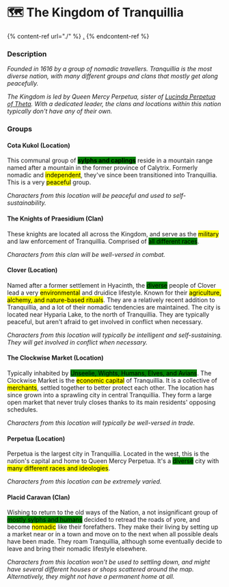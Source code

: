 # 🗺 The Kingdom of Tranquillia

{% content-ref url="./" %}
[.](./)
{% endcontent-ref %}

### Description

_Founded in 1616 by a group of nomadic travellers. Tranquillia is the most diverse nation, with many different groups and clans that mostly get along peacefully._

_The Kingdom is led by Queen Mercy Perpetua, sister of_ [_Lucinda Perpetua of Theta_](the-kingdom-of-theta.md)_. With a dedicated leader, the clans and locations within this nation typically don't have any of their own._

### Groups

#### Cota Kukol (Location)

This communal group of <mark style="background-color:green;">**sylphs and caplings**</mark> reside in a mountain range named after a mountain in the former province of Calytrix. Formerly nomadic and <mark style="background-color:yellow;">independent</mark>, they've since been transitioned into Tranquillia. This is a very <mark style="background-color:yellow;">peaceful</mark> group.

_Characters from this location will be peaceful and used to self-sustainability._

#### The Knights of Praesidium (Clan)

These knights are located all across the Kingdom, and serve as the <mark style="background-color:yellow;">military</mark> and law enforcement of Tranquillia. Comprised of <mark style="background-color:green;">all different races</mark>.

_Characters from this clan will be well-versed in combat._

#### Clover (Location)

Named after a former settlement in Hyacinth, the <mark style="background-color:green;">diverse</mark> people of Clover lead a very <mark style="background-color:yellow;">environmental</mark> and druidice lifestyle. Known for their <mark style="background-color:yellow;">agriculture, alchemy, and nature-based rituals</mark>. They are a relatively recent addition to Tranquillia, and a lot of their nomadic tendencies are maintained. The city is located near Hyparia Lake, to the north of Tranquillia. They are typically peaceful, but aren't afraid to get involved in conflict when necessary.

_Characters from this location will typically be intelligent and self-sustaining. They will get involved in conflict when necessary._

#### The Clockwise Market (Location)

Typically inhabited by <mark style="background-color:green;">Unseelie, Wights, Humans, Elves, and Avians</mark>. The Clockwise Market is the <mark style="background-color:yellow;">economic capital</mark> of Tranquillia. It is a collective of <mark style="background-color:yellow;">merchants</mark>, settled together to better protect each other. The location has since grown into a sprawling city in central Tranquillia. They form a large open market that never truly closes thanks to its main residents' opposing schedules.

_Characters from this location will typically be well-versed in trade._

#### Perpetua (Location)

Perpetua is the largest city in Tranquillia. Located in the west, this is the nation's capital and home to Queen Mercy Perpetua. It's a <mark style="background-color:green;">diverse</mark> city with <mark style="background-color:yellow;">many different races and ideologies</mark>.

_Characters from this location can be extremely varied._

#### Placid Caravan (Clan)

Wishing to return to the old ways of the Nation, a not insignificant group of <mark style="background-color:green;">mostly sylphs and humans</mark> decided to retread the roads of yore, and become <mark style="background-color:yellow;">nomadic</mark> like their forefathers. They make their living by setting up a market near or in a town and move on to the next when all possible deals have been made. They roam Tranquillia, although some eventually decide to leave and bring their nomadic lifestyle elsewhere.

_Characters from this location won't be used to settling down, and might have several different houses or shops scattered around the map. Alternatively, they might not have a permanent home at all._
